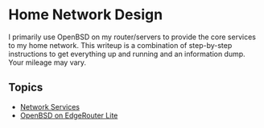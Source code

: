 # Home Network Design

I primarily use OpenBSD on my router/servers to provide the core services to my
home network. This writeup is a combination of step-by-step instructions to get
everything up and running and an information dump. Your mileage may vary.

## Topics

 * [Network Services](topics/network-services.md)
 * [OpenBSD on EdgeRouter Lite](topics/obsd-erl.md)
